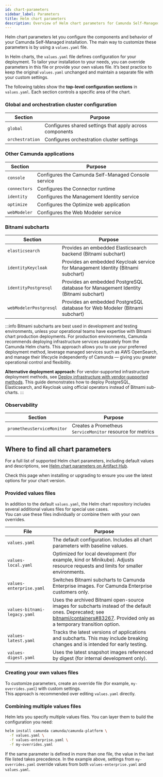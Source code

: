 ```yaml
---
id: chart-parameters
sidebar_label: Parameters
title: Helm chart parameters
description: Overview of Helm chart parameters for Camunda Self-Managed.
---
```


Helm chart parameters let you configure the components and behavior of your Camunda Self-Managed installation. The main way to customize these parameters is by using a `values.yaml` file.

In Helm charts, the `values.yaml` file defines configuration for your deployment. To tailor your installation to your needs, you can override parameters in this file or provide your own values file. It’s best practice to keep the original `values.yaml` unchanged and maintain a separate file with your custom settings.

The following tables show the **top-level configuration sections** in `values.yaml`. Each section controls a specific area of the chart.

### Global and orchestration cluster configuration

| Section         | Purpose                                                 |
| --------------- | ------------------------------------------------------- |
| `global`        | Configures shared settings that apply across components |
| `orchestration` | Configures orchestration cluster settings               |

### Other Camunda applications

| Section      | Purpose                                             |
| ------------ | --------------------------------------------------- |
| `console`    | Configures the Camunda Self-Managed Console service |
| `connectors` | Configures the Connector runtime                    |
| `identity`   | Configures the Management Identity service          |
| `optimize`   | Configures the Optimize web application             |
| `webModeler` | Configures the Web Modeler service                  |

### Bitnami subcharts

| Section                | Purpose                                                                             |
| ---------------------- | ----------------------------------------------------------------------------------- |
| `elasticsearch`        | Provides an embedded Elasticsearch backend (Bitnami subchart)                       |
| `identityKeycloak`     | Provides an embedded Keycloak service for Management Identity (Bitnami subchart)    |
| `identityPostgresql`   | Provides an embedded PostgreSQL database for Management Identity (Bitnami subchart) |
| `webModelerPostgresql` | Provides an embedded PostgreSQL database for Web Modeler (Bitnami subchart)         |

:::info
Bitnami subcharts are best used in development and testing environments, unless your operational teams have expertise with Bitnami chart production deployments.
For production environments, Camunda recommends deploying infrastructure services separately from the Camunda Helm charts. This approach allows you to use your preferred deployment method, leverage managed services such as AWS OpenSearch, and manage their lifecycle independently of Camunda — giving you greater operational control and flexibility.

**Alternative deployment approach**: For vendor-supported infrastructure deployment methods, see [Deploy infrastructure with vendor-supported methods](/self-managed/installation-methods/helm/configure/vendor-supported-infrastructure.md). This guide demonstrates how to deploy PostgreSQL, Elasticsearch, and Keycloak using official operators instead of Bitnami sub-charts.
:::

### Observability

| Section                    | Purpose                                                    |
| -------------------------- | ---------------------------------------------------------- |
| `prometheusServiceMonitor` | Creates a Prometheus `ServiceMonitor` resource for metrics |

## Where to find all chart parameters

For a full list of supported Helm chart parameters, including default values and descriptions, see [Helm chart parameters on Artifact Hub](https://artifacthub.io/packages/helm/camunda/camunda-platform/#parameters).

Check this page when installing or upgrading to ensure you use the latest options for your chart version.

### Provided values files

In addition to the default `values.yaml`, the Helm chart repository includes several additional values files for special use cases.  
You can use these files individually or combine them with your own overrides.

| File                         | Purpose                                                                                                                                                                                                                                 |
| ---------------------------- | --------------------------------------------------------------------------------------------------------------------------------------------------------------------------------------------------------------------------------------- |
| `values.yaml`                | The default configuration. Includes all chart parameters with baseline values.                                                                                                                                                          |
| `values-local.yaml`          | Optimized for local development (for example, kind or Minikube). Adjusts resource requests and limits for smaller environments.                                                                                                         |
| `values-enterprise.yaml`     | Switches Bitnami subcharts to Camunda Enterprise images. For Camunda Enterprise customers only.                                                                                                                                         |
| `values-bitnami-legacy.yaml` | Uses the archived Bitnami open-source images for subcharts instead of the default ones. Deprecated; see [bitnami/containers#83267](https://github.com/bitnami/containers/issues/83267). Provided only as a temporary transition option. |
| `values-latest.yaml`         | Tracks the latest versions of applications and subcharts. This may include breaking changes and is intended for early testing.                                                                                                          |
| `values-digest.yaml`         | Uses the latest snapshot images referenced by digest (for internal development only).                                                                                                                                                   |

### Creating your own values files

To customize parameters, create an override file (for example, `my-overrides.yaml`) with custom settings.  
This approach is recommended over editing `values.yaml` directly.

### Combining multiple values files

Helm lets you specify multiple values files. You can layer them to build the configuration you need:

```bash
helm install camunda camunda/camunda-platform \
  -f values.yaml \
  -f values-enterprise.yaml \
  -f my-overrides.yaml
```

If the same parameter is defined in more than one file, the value in the last file listed takes precedence. In the example above, settings from `my-overrides.yaml` override values from both `values-enterprise.yaml` and `values.yaml`.
